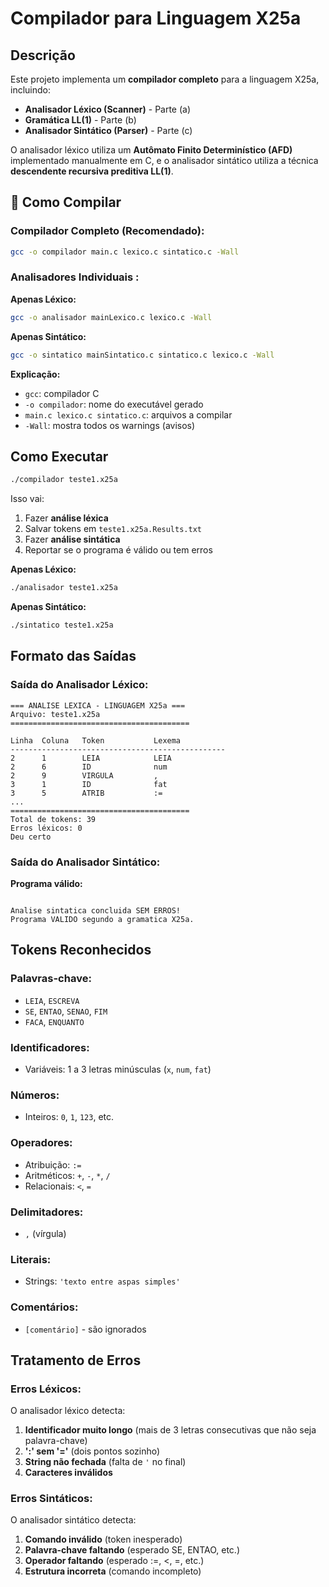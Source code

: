 # Compilador para Linguagem X25a

## Descrição

Este projeto implementa um **compilador completo** para a linguagem X25a, incluindo:
- **Analisador Léxico (Scanner)** - Parte (a)
- **Gramática LL(1)** - Parte (b)
- **Analisador Sintático (Parser)** - Parte (c)

O analisador léxico utiliza um **Autômato Finito Determinístico (AFD)** implementado manualmente em C, e o analisador sintático utiliza a técnica **descendente recursiva preditiva LL(1)**.

## 🔧 Como Compilar

### Compilador Completo (Recomendado):

```bash
gcc -o compilador main.c lexico.c sintatico.c -Wall
```


### Analisadores Individuais :

**Apenas Léxico:**
```bash
gcc -o analisador mainLexico.c lexico.c -Wall
```

**Apenas Sintático:**
```bash
gcc -o sintatico mainSintatico.c sintatico.c lexico.c -Wall
```

**Explicação:**
- `gcc`: compilador C
- `-o compilador`: nome do executável gerado
- `main.c lexico.c sintatico.c`: arquivos a compilar
- `-Wall`: mostra todos os warnings (avisos)

## Como Executar

```bash
./compilador teste1.x25a
```

Isso vai:
1. Fazer **análise léxica**
2. Salvar tokens em `teste1.x25a.Results.txt`
3. Fazer **análise sintática** 
4. Reportar se o programa é válido ou tem erros


**Apenas Léxico:**
```bash
./analisador teste1.x25a
```

**Apenas Sintático:**
```bash
./sintatico teste1.x25a
```

## Formato das Saídas

### Saída do Analisador Léxico:

```
=== ANALISE LEXICA - LINGUAGEM X25a ===
Arquivo: teste1.x25a
========================================

Linha  Coluna   Token           Lexema
------------------------------------------------
2      1        LEIA            LEIA
2      6        ID              num
2      9        VIRGULA         ,
3      1        ID              fat
3      5        ATRIB           :=
...
========================================
Total de tokens: 39
Erros léxicos: 0
Deu certo
```

### Saída do Analisador Sintático:

**Programa válido:**
```

Analise sintatica concluida SEM ERROS!
Programa VALIDO segundo a gramatica X25a.

```


## Tokens Reconhecidos

### Palavras-chave:
- `LEIA`, `ESCREVA`
- `SE`, `ENTAO`, `SENAO`, `FIM`
- `FACA`, `ENQUANTO`

### Identificadores:
- Variáveis: 1 a 3 letras minúsculas (`x`, `num`, `fat`)

### Números:
- Inteiros: `0`, `1`, `123`, etc.

### Operadores:
- Atribuição: `:=`
- Aritméticos: `+`, `-`, `*`, `/`
- Relacionais: `<`, `=`

### Delimitadores:
- `,` (vírgula)

### Literais:
- Strings: `'texto entre aspas simples'`

### Comentários:
- `[comentário]` - são ignorados


##  Tratamento de Erros

### Erros Léxicos:

O analisador léxico detecta:
1. **Identificador muito longo** (mais de 3 letras consecutivas que não seja palavra-chave)
2. **':' sem '='** (dois pontos sozinho)
3. **String não fechada** (falta de `'` no final)
4. **Caracteres inválidos**


### Erros Sintáticos:

O analisador sintático detecta:
1. **Comando inválido** (token inesperado)
2. **Palavra-chave faltando** (esperado SE, ENTAO, etc.)
3. **Operador faltando** (esperado :=, <, =, etc.)
4. **Estrutura incorreta** (comando incompleto)

